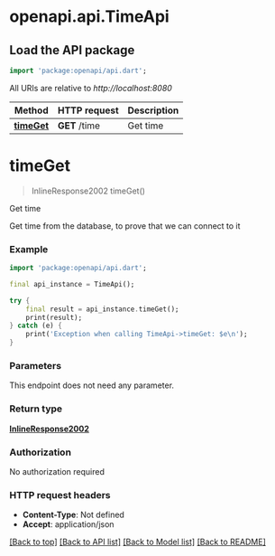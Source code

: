 # openapi.api.TimeApi

## Load the API package
```dart
import 'package:openapi/api.dart';
```

All URIs are relative to *http://localhost:8080*

Method | HTTP request | Description
------------- | ------------- | -------------
[**timeGet**](TimeApi.md#timeget) | **GET** /time | Get time


# **timeGet**
> InlineResponse2002 timeGet()

Get time

Get time from the database, to prove that we can connect to it

### Example 
```dart
import 'package:openapi/api.dart';

final api_instance = TimeApi();

try { 
    final result = api_instance.timeGet();
    print(result);
} catch (e) {
    print('Exception when calling TimeApi->timeGet: $e\n');
}
```

### Parameters
This endpoint does not need any parameter.

### Return type

[**InlineResponse2002**](InlineResponse2002.md)

### Authorization

No authorization required

### HTTP request headers

 - **Content-Type**: Not defined
 - **Accept**: application/json

[[Back to top]](#) [[Back to API list]](../README.md#documentation-for-api-endpoints) [[Back to Model list]](../README.md#documentation-for-models) [[Back to README]](../README.md)

